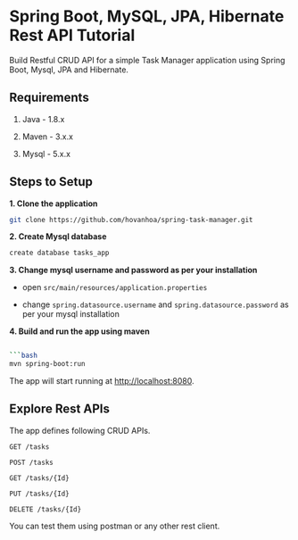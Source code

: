 # Spring Boot, MySQL, JPA, Hibernate Rest API Tutorial

Build Restful CRUD API for a simple Task Manager application using Spring Boot, Mysql, JPA and Hibernate.

## Requirements

1. Java - 1.8.x

2. Maven - 3.x.x

3. Mysql - 5.x.x

## Steps to Setup

**1. Clone the application**

```bash
git clone https://github.com/hovanhoa/spring-task-manager.git
```

**2. Create Mysql database**
```bash
create database tasks_app
```

**3. Change mysql username and password as per your installation**

+ open `src/main/resources/application.properties`

+ change `spring.datasource.username` and `spring.datasource.password` as per your mysql installation

**4. Build and run the app using maven**

```bash

```bash
mvn spring-boot:run
```

The app will start running at <http://localhost:8080>.

## Explore Rest APIs

The app defines following CRUD APIs.

    GET /tasks
    
    POST /tasks
    
    GET /tasks/{Id}
    
    PUT /tasks/{Id}
    
    DELETE /tasks/{Id}

You can test them using postman or any other rest client.
